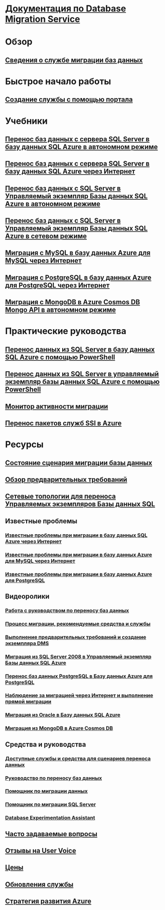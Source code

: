 # [Документация по Database Migration Service](index.yml)

# Обзор
## [Сведения о службе миграции баз данных](dms-overview.md)

# Быстрое начало работы
## [Создание службы с помощью портала](quickstart-create-data-migration-service-portal.md)

# Учебники
## [Перенос баз данных с сервера SQL Server в базу данных SQL Azure в автономном режиме](tutorial-sql-server-to-azure-sql.md)
## [Перенос баз данных с сервера SQL Server в базу данных SQL Azure через Интернет](tutorial-sql-server-azure-sql-online.md)
## [Перенос баз данных с SQL Server в Управляемый экземпляр Базы данных SQL Azure в автономном режиме](tutorial-sql-server-to-managed-instance.md)
## [Перенос баз данных с SQL Server в Управляемый экземпляр Базы данных SQL Azure в сетевом режиме](tutorial-sql-server-managed-instance-online.md)
## [Миграция с MySQL в базу данных Azure для MySQL через Интернет](tutorial-mysql-azure-mysql-online.md)
## [Миграция с PostgreSQL в базу данных Azure для PostgreSQL через Интернет](tutorial-postgresql-azure-postgresql-online.md)
## [Миграция с MongoDB в Azure Cosmos DB Mongo API в автономном режиме](tutorial-mongodb-cosmos-db.md)

# Практические руководства
## [Перенос данных из SQL Server в базу данных SQL Azure с помощью PowerShell](howto-sql-server-to-azure-sql-powershell.md)
## [Перенос данных из SQL Server в управляемый экземпляр базы данных SQL Azure с помощью PowerShell](howto-sql-server-to-azure-sql-mi-powershell.md)
## [Монитор активности миграции](how-to-monitor-migration-activity.md)
## [Перенос пакетов служб SSI в Azure](how-to-migrate-ssis-packages.md)

# Ресурсы
## [Состояние сценария миграции базы данных](resource-scenario-status.md)
## [Обзор предварительных требований](pre-reqs.md)
## [Сетевые топологии для переноса Управляемых экземпляров Базы данных SQL](resource-network-topologies.md)
## Известные проблемы
### [Известные проблемы при миграции в базу данных SQL Azure через Интернет](known-issues-azure-sql-online.md)
### [Известные проблемы при миграции в базу данных Azure для MySQL через Интернет](known-issues-azure-mysql-online.md)
### [Известные проблемы при миграции в базу данных Azure для PostgreSQL](known-issues-azure-postgresql-online.md)
## Видеоролики
### [Работа с руководством по переносу баз данных](https://azure.microsoft.com/resources/videos/how-to-use-the-azure-database-migration-guide/)
### [Процесс миграции, рекомендуемые средства и службы](https://azure.microsoft.com/resources/videos/overview-of-migration-and-recommended-tools-services/)
### [Выполнение предварительных требований и создание экземпляра DMS](https://azure.microsoft.com/resources/videos/how-to-address-prerequisites-and-create-a-dms-instance/)
### [Миграция из SQL Server 2008 в Управляемый экземпляр Базы данных SQL Azure](https://azure.microsoft.com/resources/videos/how-to-migrate-sql-server-2008-or-r2-to-azure-sqldbmi/)
### [Перенос баз данных PostgreSQL в Базу данных Azure для PostgreSQL](https://azure.microsoft.com/resources/videos/how-to-migrate-postgresql-to-azure-postgresql-online-dms-and-cli/)
### [Наблюдение за миграцией через Интернет и выполнение прямой миграции](https://azure.microsoft.com/resources/videos/how-to-monitor-online-migration-and-perform-cutover/)
### [Миграция из Oracle в Базу данных SQL Azure](https://azure.microsoft.com/resources/videos/how-to-migrate-oracle-to-sqldb-online/)
### [Миграция из MongoDB в Azure Cosmos DB](https://azure.microsoft.com/resources/videos/how-to-migrate-mongodb-to-cosmos-db/)
## Средства и руководства
### [Доступные службы и средства для сценариев переноса данных](dms-tools-matrix.md)
### [Руководство по переносу баз данных](https://aka.ms/datamigration)
### [Помощник по миграции данных](https://aka.ms/dma)
### [Помощник по миграции SQL Server](https://aka.ms/ssma)
### [Database Experimentation Assistant](https://aka.ms/dea-docs)
## [Часто задаваемые вопросы](faq.md)
## [Отзывы на User Voice](https://feedback.azure.com/forums/906100-azure-database-migration-service)
## [Цены](https://aka.ms/dms-pricing)
## [Обновления службы](https://azure.microsoft.com/updates/?product=database-migration)
## [Стратегия развития Azure](https://azure.microsoft.com/roadmap/)
